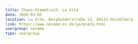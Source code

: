 ```yaml
---
title: Chaos-Stammtisch: La Vite
date: 2020-03-05
location: La Vite, Bergheimerstraße 23, 69115 Heidelberg
link: https://www.noname-ev.de/yarpnarp.html
usergroup: noname
type: usergroup
---
```


